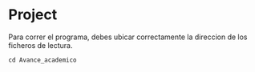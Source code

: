 # Project

Para correr el programa, debes ubicar correctamente la direccion de los ficheros de lectura.

```python
cd Avance_academico

```
